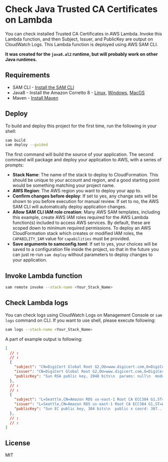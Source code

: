 # Check Java Trusted CA Certificates on Lambda

You can check installed Trusted CA Certificates in AWS Lambda. Invoke this Lambda function, and then Subject, Issuer, and PublicKey are output on CloudWatch Logs. This Lambda function is deployed using AWS SAM CLI.

__It was created for the `java8.al2` runtime, but will probably work on other Java runtimes.__

## Requirements

* SAM CLI - [Install the SAM CLI](https://docs.aws.amazon.com/serverless-application-model/latest/developerguide/serverless-sam-cli-install.html)
* Java8 - Install the Amazon Corretto 8 - [Linux](https://docs.aws.amazon.com/ja_jp/corretto/latest/corretto-8-ug/amazon-linux-install.html), [Windows](https://docs.aws.amazon.com/ja_jp/corretto/latest/corretto-8-ug/windows-7-install.html), [MacOS](https://docs.aws.amazon.com/ja_jp/corretto/latest/corretto-8-ug/macos-install.html)
* Maven - [Install Maven](https://maven.apache.org/install.html)

## Deploy

To build and deploy this project for the first time, run the following in your shell:

```bash
sam build
sam deploy --guided
```

The first command will build the source of your application. The second command will package and deploy your application to AWS, with a series of prompts:

* **Stack Name**: The name of the stack to deploy to CloudFormation. This should be unique to your account and region, and a good starting point would be something matching your project name.
* **AWS Region**: The AWS region you want to deploy your app to.
* **Confirm changes before deploy**: If set to yes, any change sets will be shown to you before execution for manual review. If set to no, the AWS SAM CLI will automatically deploy application changes.
* **Allow SAM CLI IAM role creation**: Many AWS SAM templates, including this example, create AWS IAM roles required for the AWS Lambda function(s) included to access AWS services. By default, these are scoped down to minimum required permissions. To deploy an AWS CloudFormation stack which creates or modified IAM roles, the `CAPABILITY_IAM` value for `capabilities` must be provided.
* **Save arguments to samconfig.toml**: If set to yes, your choices will be saved to a configuration file inside the project, so that in the future you can just re-run `sam deploy` without parameters to deploy changes to your application.

## Invoke Lambda function

```bash
sam remote invoke --stack-name <Your_Stack_Name>
```

## Check Lambda logs

You can check logs using CloudWatch Logs on Management Console or `sam logs` command on CLI. If you want to use shell, please execute following:

```bash
sam logs --stack-name <Your_Stack_Name>
```

A part of example output is following:

```json
[
  // :
  // :
  {
    "subject": "CN=DigiCert Global Root G2,OU=www.digicert.com,O=DigiCert Inc,C=US",
    "issuer": "CN=DigiCert Global Root G2,OU=www.digicert.com,O=DigiCert Inc,C=US",
    "publicKey": "Sun RSA public key, 2048 bits\n  params: null\n  modulus: 236...(snip)...477\n  public exponent: 65537"
  },
  // :
  // :
  {
    "subject": "L=Seattle,CN=Amazon RDS us-east-1 Root CA ECC384 G1,ST=WA,OU=Amazon RDS,O=Amazon Web Services\\, Inc.,C=US",
    "issuer": "L=Seattle,CN=Amazon RDS us-east-1 Root CA ECC384 G1,ST=WA,OU=Amazon RDS,O=Amazon Web Services\\, Inc.,C=US",
    "publicKey": "Sun EC public key, 384 bits\n  public x coord: 307...(snip)...4827\n  public y coord: 296...(snip)...944\n  parameters: secp384r1 [NIST P-384] (1.3.132.0.34)"
  },
  // :
  // :
]
```

## License

MIT